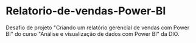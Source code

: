 # Relatorio-de-vendas-Power-BI
Desafio de projeto "Criando um relatório gerencial de vendas com Power BI" do curso "Análise e visualização de dados com Power BI" da DIO.
